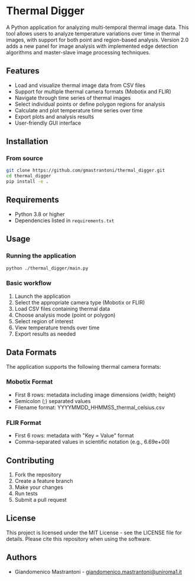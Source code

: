 # Thermal Digger

A Python application for analyzing multi-temporal thermal image data. This tool allows users to analyze temperature variations over time in thermal images, with support for both point and region-based analysis.
Version 2.0 adds a new panel for image analysis with implemented edge detection algorithms and master-slave image processing techniques.

## Features

- Load and visualize thermal image data from CSV files
- Support for multiple thermal camera formats (Mobotix and FLIR)
- Navigate through time series of thermal images
- Select individual points or define polygon regions for analysis
- Calculate and plot temperature time series over time
- Export plots and analysis results
- User-friendly GUI interface

## Installation

### From source

```bash
git clone https://github.com/gmastrantoni/thermal_digger.git
cd thermal_digger
pip install -e .
```

## Requirements

- Python 3.8 or higher
- Dependencies listed in `requirements.txt`

## Usage

### Running the application

```bash
python ./thermal_digger/main.py
```


### Basic workflow

1. Launch the application
2. Select the appropriate camera type (Mobotix or FLIR)
3. Load CSV files containing thermal data
4. Choose analysis mode (point or polygon)
5. Select region of interest
6. View temperature trends over time
7. Export results as needed

## Data Formats

The application supports the following thermal camera formats:

### Mobotix Format
- First 8 rows: metadata including image dimensions (width; height)
- Semicolon (;) separated values
- Filename format: YYYYMMDD_HHMMSS_thermal_celsius.csv

### FLIR Format
- First 6 rows: metadata with "Key = Value" format
- Comma-separated values in scientific notation (e.g., 6.69e+00)

## Contributing

1. Fork the repository
2. Create a feature branch
3. Make your changes
4. Run tests
5. Submit a pull request


## License

This project is licensed under the MIT License - see the LICENSE file for details.
Please cite this repository when using the software.

## Authors

- Giandomenico Mastrantoni - giandomenico.mastrantoni@uniroma1.it